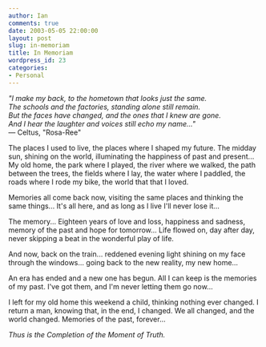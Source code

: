```yaml
---
author: Ian
comments: true
date: 2003-05-05 22:00:00
layout: post
slug: in-memoriam
title: In Memoriam
wordpress_id: 23
categories:
- Personal
---
```


*"I make my back, to the hometown that looks just the same.<br/>
The schools and the factories, standing alone still remain.<br/>
But the faces have changed, and the ones that I knew are gone.<br/>
And I hear the laughter and voices still echo my name..."*<br/>
&mdash; Celtus, "Rosa-Ree"

The places I used to live, the places where I shaped my future. The midday sun, shining on the world, illuminating the happiness of past and present... My old home, the park where I played, the river where we walked, the path between the trees, the fields where I lay, the water where I paddled, the roads where I rode my bike, the world that that I loved.

Memories all come back now, visiting the same places and thinking the same things... It's all here, and as long as I live I'll never lose it...

The memory... Eighteen years of love and loss, happiness and sadness, memory of the past and hope for tomorrow... Life flowed on, day after day, never skipping a beat in the wonderful play of life.

And now, back on the train... reddened evening light shining on my face through the windows... going back to the new reality, my new home...

An era has ended and a new one has begun. All I can keep is the memories of my past. I've got them, and I'm never letting them go now...

I left for my old home this weekend a child, thinking nothing ever changed. I return a man, knowing that, in the end, I changed. We all changed, and the world changed. Memories of the past, forever...

*Thus is the Completion of the Moment of Truth.*
